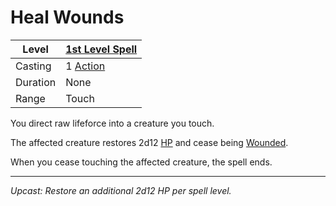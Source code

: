 # Heal Wounds

| Level    | [1st Level Spell](1st%20Level%20Spells.md)                            |
| -------- | --------------------------------------------------------------------- |
| Casting  | 1 [Action](../../../../Game%20Procedures/Core%20Procedures/Action.md) |
| Duration | None                                                                  |
| Range    | Touch                                                                 |

You direct raw lifeforce into a creature you touch.

The affected creature restores 2d12 [HP](../../../../Player%20Characters/Point%20Pools/Health%20Points.md) and cease being [Wounded](../../../../Game%20Procedures/Conditions/Wounded.md).

When you cease touching the affected creature, the spell ends.

---
*Upcast: Restore an additional 2d12 HP per spell level.*
